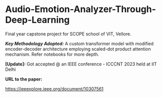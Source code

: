 # Audio-Emotion-Analyzer-Through-Deep-Learning
Final year capstone project for SCOPE school of VIT, Vellore.

***Key Methodology Adopted:*** A custom transformer model with modified encoder-decoder architecture employing scaled-dot product attention mechanism. Refer notebooks for more depth.

**[Update]:** Got accepted @ an IEEE conference - ICCCNT 2023 held at IIT Delhi

**URL to the paper:**

https://ieeexplore.ieee.org/document/10307561

